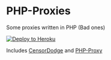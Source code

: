 # PHP-Proxies

Some proxies written in PHP (Bad ones)

[![Deploy to Heroku](https://www.herokucdn.com/deploy/button.svg)](https://heroku.com/deploy?template=https://github.com/BinBashBanana/PHP-Proxies)

Includes [CensorDodge](https://github.com/ryanmab/CensorDodge) and [PHP-Proxy](https://github.com/Athlon1600/php-proxy-app)